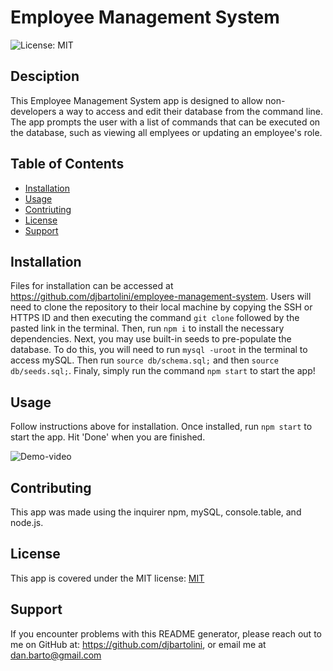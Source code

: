 # Employee Management System

  ![License: MIT](https://img.shields.io/badge/License-MIT-yellow.svg)

  ## Desciption
  This Employee Management System app is designed to allow non-developers a way to access and edit their database from the command line. The app prompts the user with a list of commands that can be executed on the database, such as viewing all emplyees or updating an employee's role. 

  ## Table of Contents
  * [Installation](#installation)
  * [Usage](#usage)
  * [Contriuting](contributing)
  * [License](#license)
  * [Support](support)
  
  ## Installation
  Files for installation can be accessed at https://github.com/djbartolini/employee-management-system. Users will need to clone the repository to their local machine by copying the SSH or HTTPS ID and then executing the command `git clone` followed by the pasted link in the terminal. Then, run `npm i` to install the necessary dependencies. Next, you may use built-in seeds to pre-populate the database. To do this, you will need to run `mysql -uroot` in the terminal to access mySQL. Then run `source db/schema.sql;` and then `source db/seeds.sql;`. Finaly, simply run the command `npm start` to start the app!

  ## Usage
  Follow instructions above for installation. Once installed, run `npm start` to start the app. Hit 'Done' when you are finished.

  ![Demo-video](./assets/demo-video.gif)

  ## Contributing
  This app was made using the inquirer npm, mySQL, console.table, and node.js.

  ## License
  This app is covered under the MIT license: [MIT](https://opensource.org/licenses/MIT)

  ## Support
  If you encounter problems with this README generator, please reach out to me on GitHub at: https://github.com/djbartolini, or email me at dan.barto@gmail.com
